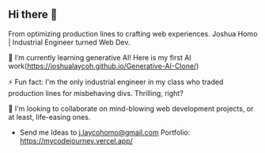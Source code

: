 ## Hi there 👋

From optimizing production lines to crafting web experiences. Joshua Homo | Industrial Engineer turned Web Dev.

🌱 I’m currently learning generative AI! Here is my first AI work(https://joshualaycoh.github.io/Generative-AI-Clone/)

⚡ Fun fact: I'm the only industrial engineer in my class who traded production lines for misbehaving divs. Thrilling, right?

👯 I'm looking to collaborate on mind-blowing web development projects, or at least, life-easing ones.
   - Send me Ideas to j.laycohomo@gmail.com
   Portfolio: https://mycodejourney.vercel.app/
<!--
**Joshualaycoh/joshualaycoh** is a ✨ _special_ ✨ repository because its `README.md` (this file) appears on your GitHub profile.

Here are some ideas to get you started:

- 🔭 I’m currently working on ...
- 🌱 I’m currently learning ...
- 👯 I’m looking to collaborate on ...
- 🤔 I’m looking for help with ...
- 💬 Ask me about ...
- 📫 How to reach me: ...
- 😄 Pronouns: ...
- ⚡ Fun fact: ...
-->
